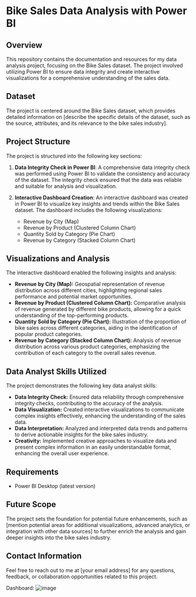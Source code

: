 # Bike Sales Data Analysis with Power BI

## Overview
This repository contains the documentation and resources for my data analysis project, focusing on the Bike Sales dataset. The project involved utilizing Power BI to ensure data integrity and create interactive visualizations for a comprehensive understanding of the sales data.

## Dataset
The project is centered around the Bike Sales dataset, which provides detailed information on [describe the specific details of the dataset, such as the source, attributes, and its relevance to the bike sales industry].

## Project Structure
The project is structured into the following key sections:

1. **Data Integrity Check in Power BI**: A comprehensive data integrity check was performed using Power BI to validate the consistency and accuracy of the dataset. The integrity check ensured that the data was reliable and suitable for analysis and visualization.

2. **Interactive Dashboard Creation**: An interactive dashboard was created in Power BI to visualize key insights and trends within the Bike Sales dataset. The dashboard includes the following visualizations:
   - Revenue by City (Map)
   - Revenue by Product (Clustered Column Chart)
   - Quantity Sold by Category (Pie Chart)
   - Revenue by Category (Stacked Column Chart)

## Visualizations and Analysis
The interactive dashboard enabled the following insights and analysis:
- **Revenue by City (Map):** Geospatial representation of revenue distribution across different cities, highlighting regional sales performance and potential market opportunities.
- **Revenue by Product (Clustered Column Chart):** Comparative analysis of revenue generated by different bike products, allowing for a quick understanding of the top-performing products.
- **Quantity Sold by Category (Pie Chart):** Illustration of the proportion of bike sales across different categories, aiding in the identification of popular product categories.
- **Revenue by Category (Stacked Column Chart):** Analysis of revenue distribution across various product categories, emphasizing the contribution of each category to the overall sales revenue.

## Data Analyst Skills Utilized
The project demonstrates the following key data analyst skills:
- **Data Integrity Check:** Ensured data reliability through comprehensive integrity checks, contributing to the accuracy of the analysis.
- **Data Visualization:** Created interactive visualizations to communicate complex insights effectively, enhancing the understanding of the sales data.
- **Data Interpretation:** Analyzed and interpreted data trends and patterns to derive actionable insights for the bike sales industry.
- **Creativity:** Implemented creative approaches to visualize data and present complex information in an easily understandable format, enhancing the overall user experience.

## Requirements
- Power BI Desktop (latest version)

## Future Scope
The project sets the foundation for potential future enhancements, such as [mention potential areas for additional visualizations, advanced analytics, or integration with other data sources] to further enrich the analysis and gain deeper insights into the bike sales industry.

## Contact Information
Feel free to reach out to me at [your email address] for any questions, feedback, or collaboration opportunities related to this project.

Dashboard:
![image](https://github.com/TylerM-16/Bike-Sales-Report-Dashboard/assets/150025850/d1e4ae1d-3324-40e8-b774-bca8f1b04c20)

